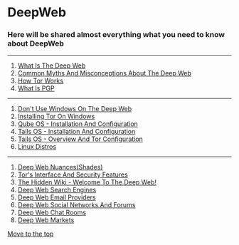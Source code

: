 # DeepWeb
### Here will be shared almost everything what you need to know about DeepWeb 

 <!--
Just a comment 
Firmware flashing tools 
 -->

<hr>

1. [What Is The Deep Web](0001.md)
2. [Common Myths And Misconceptions About The Deep Web](0010.md)
3. [How Tor Works](0011.md)
4. [What Is PGP](0100.md) 
<hr>

1. [Don't Use Windows On The Deep Web](0101.md)
2. [Installing Tor On Windows](0110.md)
3. [Qube OS - Installation And Configuration](0111.md)
4. [Tails OS - Installation And Configuration](1000.md)
5. [Tails OS - Overview And Tor Configuration](1001.md)
6. [Linux Distros](1010.md)
<hr>
 
 <!--
 11
 -->

1. [Deep Web Nuances(Shades)](1011.md)
2. [Tor's Interface And Security Features](1100.md)
3. [The Hidden Wiki - Welcome To The Deep Web!](1101.md)
4. [Deep Web Search Engines](1110.md)
5. [Deep Web Email Providers](1111.md)
6. [Deep Web Social Networks And Forums](00010000.md)
7. [Deep Web Chat Rooms](00010001.md)
8. [Deep Web Markets](00010010.md)

[Move to the top](https://github.com/wikicrafter/DeepWeb)
